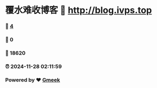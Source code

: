 # 覆水难收博客 :link: http://blog.ivps.top 
### :page_facing_up: [4](http://blog.ivps.top/tag.html) 
### :speech_balloon: 0 
### :hibiscus: 18620 
### :alarm_clock: 2024-11-28 02:11:59 
### Powered by :heart: [Gmeek](https://github.com/Meekdai/Gmeek)
